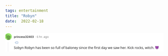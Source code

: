 ```yaml
---
tags: entertainment
title: "Robyn"
date:  2022-02-18
---
```


![kickrockswitch.png](https://raw.githubusercontent.com/muneer78/muneer78.github.io/master/images/kickrockswitch.png)